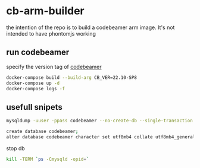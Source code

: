# cb-arm-builder

the intention of the repo is to build a codebeamer arm image.
It's not intended to have phontomjs working

## run codebeamer

specify the version tag of [codebeamer](https://hub.docker.com/r/intland/codebeamer/tags)

```bash
docker-compose build --build-arg CB_VER=22.10-SP8
docker-compose up -d
docker-compose logs -f
```

## usefull snipets

```bash
mysqldump -uuser -ppass codebeamer --no-create-db --single-transaction --routines --default-character-set=utf8 --result-file=/tmp/cb.dump
```

```bash
create database codebeamer;
alter database codebeamer character set utf8mb4 collate utf8mb4_general_ci;
```

stop db

```bash
kill -TERM `ps -Cmysqld -opid=`
```
